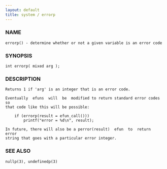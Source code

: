 ```yaml
---
layout: default
title: system / errorp
---
```


### NAME

    errorp() - determine whether or not a given variable is an error code


### SYNOPSIS

    int errorp( mixed arg );


### DESCRIPTION

    Returns 1 if 'arg' is an integer that is an error code.

    Eventually  efuns  will  be  modified to return standard error codes so
    that code like this will be possible:

        if (errorp(result = efun_call()))
            printf("error = %d\n", result);

    In future, there will also be a perror(result)  efun  to  return  error
    string that goes with a particular error integer.


### SEE ALSO

    nullp(3), undefinedp(3)
